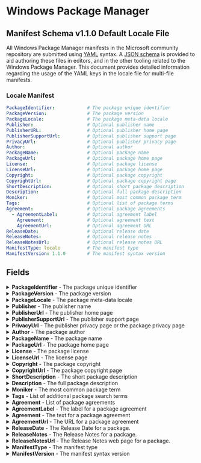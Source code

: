 [JSON schema]:                                      https://github.com/microsoft/winget-cli/blob/master/schemas/JSON/manifests/v1.1.0/manifest.locale.1.1.0.json
[YAML]:                                             https://yaml.org/spec
[semantic version]:                                 https://semver.org
[Available languages for Windows]:                  https://docs.microsoft.com/windows-hardware/manufacture/desktop/available-language-packs-for-windows
[Default Input Profiles Input Locales in Windows]:  https://docs.microsoft.com/windows-hardware/manufacture/desktop/default-input-locales-for-windows-language-packs
[install]:                                          https://docs.microsoft.com/windows/package-manager/winget/install
[list]:                                             https://docs.microsoft.com/windows/package-manager/winget/list
[upgrade]:                                          https://docs.microsoft.com/windows/package-manager/winget/upgrade

# Windows Package Manager
## Manifest Schema v1.1.0 Default Locale File

All Windows Package Manager manifests in the Microsoft community repository are submitted using [YAML] syntax. A [JSON schema] is provided to aid authoring these files in editors, and in the other tooling related to the Windows Package Manager. This document provides detailed information regarding the usage of the YAML keys in the locale file for multi-file manifests.

### Locale Manifest

```YAML
PackageIdentifier:            # The package unique identifier
PackageVersion:               # The package version
PackageLocale:                # The package meta-data locale
Publisher:                    # Optional publisher name
PublisherURL:                 # Optional publisher home page
PublisherSupportUrl:          # Optional publisher support page
PrivacyUrl:                   # Optional publisher privacy page
Author:                       # Optional author
PackageName:                  # Optional package name
PackageUrl:                   # Optional package home page
License:                      # Optional package license
LicenseUrl:                   # Optional package home page
Copyright:                    # Optional package copyright
CopyrightUrl:                 # Optional package copyright page
ShortDescription:             # Optional short package description
Description:                  # Optional full package description
Moniker:                      # Optional most common package term
Tags:                         # Optional list of package terms
Agreement:                    # Optional package agreements
  - AgreementLabel:           # Optional agreement label
    Agreement:                # Optional agreement text
    AgreementUrl:             # Optional agreement URL
ReleaseDate:                  # Optional release date
ReleaseNotes:                 # Optional release notes
ReleaseNotesUrl:              # Optional release notes URL
ManifestType: locale          # The manifest type
ManifestVersion: 1.1.0        # The manifest syntax version
```

## Fields

<details>
 <summary><b>PackageIdentifier</b> - The package unique identifier</summary>

 **Required Field**

 This key is the unique identifier for a given package. This value is generally in the form of `Publisher.Package`. It is case sensitive, and this value must match the folder structure under the partition directory in GitHub.
</details>

<details>
 <summary><b>PackageVersion</b> - The package version</summary>

 **Required Field**

 This key represents the version of the package. It is related to the specific release this manifests targets. In some cases you will see a perfectly formed [semantic version] number, and in other cases you might see something different. These may be date driven, or they might have other characters with some package specific meaning for example.

 The Windows Package Manager client uses this version to determine whether or not an upgrade for a package is available. In some cases, packages may be released with a marketing driven version, and that causes trouble with the `winget upgrade` command.

 The current best practice is to use the value reported in Add / Remove Programs when this version of the package is installed. In some cases, packages do not report a version resulting in an upgrade loop or other unwanted behavior.
</details>

<details>
  <summary><b>PackageLocale</b> - The package meta-data locale</summary>

  **Required Field**

  This key represents the locale for package meta-data. The format is BCP-47. This value identifies the language for meta-data to be displayed to a user when no locale file matching their preferences is available. The Microsoft community package repository validation pipelines also use this value to determine appropriate validation rules for this file.

  **References**

* [Available languages for Windows]
* [Default Input Profiles (Input Locales) in Windows]

  >Note: This field is the key to determining which fields are required for the Microsoft community repository. The default locale specified in the version file must match with this value.
 </details>

<details>
  <summary><b>Publisher</b> - The publisher name</summary>

  **Optional Field**

  This key represents the name of the publisher for a given package. This field is intended to allow the full publisher's or ISV's name to be displayed as they wish.

  >Note: With the 1.0 release of the Windows Package Manager, this name affects how packages from a source are mapped to Apps installed in Windows 10 and Windows 11 via Add / Remove Programs (ARP). The best practice is to ensure this matches the ARP entry for the package when it has been installed. The impact is associated with `winget upgrade` and `winget list`.
 </details>

<details>
  <summary><b>PublisherUrl</b> - The publisher home page</summary>

  **Optional Field**

  This key represents the web site for the publisher or ISV.
 </details>

<details>
  <summary><b>PublisherSupportUrl</b> - The publisher support page</summary>

  **Optional Field**

  This key represents the customer support web site or specific web page provided by the publisher or ISV.
 </details>

<details>
  <summary><b>PrivacyUrl</b> - The publisher privacy page or the package privacy page</summary>

  **Optional Field**

  This key represents the privacy web site or specific web page provided the publisher or ISV. If there is a privacy web site or specific web page for the package, it is preferred over a generic privacy page for the publisher.
 </details>

<details>
  <summary><b>Author</b> - The package author</summary>

  **Optional Field**

  Thie key represents the author of a package. In some cases, the author is an individual who develops and or maintains the package.
 </details>

<details>
  <summary><b>PackageName</b> - The package name</summary>

  **Optional Field**

  This key represents the name of the package. This field is intended to allow the full package name to be displayed as the publisher or ISV wishes.

  >Note: With the 1.0 release of the Windows Package Manager, this name affects how packages from a source are mapped to Apps installed in Windows 10 via Add / Remove Programs (ARP). The best practice is to ensure this matches the ARP entry for the package name when it has been installed. The impact is associated with `winget upgrade` and `winget list`.
 </details>

<details>
  <summary><b>PackageUrl</b> - The package home page</summary>

  **Optional Field**

  This key represents the web site for the package.
 </details>

<details>
  <summary><b>License</b> - The package license</summary>

  **Optional Field**

  This key represents the license governing the use and or distribution for the product. This could be an open source license, or a commercial license. Please note that a copyright is not considered a license. If there is no available information on a product's license, "Proprietary" should be the value in this field.
 </details>

<details>
  <summary><b>LicenseUrl</b> - The license page</summary>

  **Optional Field**

  This key represents the license web site or specific web page provided the publisher or ISV. If there is a license web site or specific web page for the package, it is preferred over a generic license page for the publisher.
  
  If this is a link to the license file for an open source project, it should be specific to the version for the package. Some open source projects change their license over time.
 </details>

<details>
  <summary><b>Copyright</b> - The package copyright</summary>

  **Optional Field**

  This key represents the copyright for the package.
 </details>

<details>
  <summary><b>CopyrightUrl</b> - The package copyright page</summary>

  **Optional Field**

  This key represents the copyright web site or specific web page provided the publisher or ISV. If there is a copyright web site or specific web page for the package, it is preferred over a generic copyright page for the publisher.
  
  If this is a link to the copyright file for an open source project, it should be specific to the version for the package. Some open source projects change their copyright over time.
 </details>

<details>
  <summary><b>ShortDescription</b> - The short package description</summary>

  **Optional Field**

  This key represents the description for a package. It is intended for use in `winget show` to help a user understand what the package is.

  >Note: This should be something descriptive about what the package does, and it should not simply state something like "&lt;package name&gt; installer" or "&lt;package name&gt; setup".
 </details>

<details>
  <summary><b>Description</b> - The full package description</summary>

  **Optional Field**

  This key represents the full or long description for a package. It is *not* currently used in the Windows Package Manager.

  >Note: This was included for future integration with the Microsoft Store source to provide the ability to display the full package description.
 </details>

<details>
  <summary><b>Moniker</b> - The most common package term</summary>

  **Optional Field**

  This key represents the most common term users would search for when installing or upgrading a package. If only one package uses this moniker, then the [install], [list] and [upgrade] command may match with this package. 
  
  >Note:Moniker is the third property evaluated when searching for a matching package.
 </details>
 
<details>
  <summary><b>Tags</b> - List of additional package search terms</summary>

  **Optional Field**

  This key represents other common term users would search for when looking for packages. 

  >Note: The best practice is to present these terms in all lower case with hyphens rather than spaces.
 </details>
 
 <details>
   <summary><b>Agreement</b> - List of package agreements</summary>

   **Optional Field**

   This key holds any agreements a user must accept prior to download and subsequent install or upgrade.

   >Note: In the Windows Package Manager Community Repository, these are only allowed to be submitted by verified developers.
  </details>
  
<details>
  <summary><b>AgreementLabel</b> - The label for a package agreement</summary>
    
  **Optional Field**

  This key represents the label for a package agreement.
</details>

<details>
  <summary><b>Agreement</b> - The text for a package agreement</summary>
    
  **Optional Field**

  This key represents the text or body of a package agreement.
</details>

<details>
  <summary><b>AgreementUrl</b> - The URL for a package agreement</summary>
  
  **Optional Field**

  This key represents the URL for a package agreement.
</details>

<details>
  <summary><b>ReleaseDate</b> - The Release Date for a package.</summary>
  
  **Optional Field**

  This key represents the release date for a package.
</details>

<details>
  <summary><b>ReleaseNotes</b> - The Release Notes for a package.</summary>
  
  **Optional Field**

  This key represents release notes for a package.
</details>

<details>
  <summary><b>ReleaseNotesUrl</b> - The Release Notes web page for a package.</summary>
  
  **Optional Field**

  This key represents release notes web page for a package.
</details>

<details>
 <summary><b>ManifestType</b> - The manifest type</summary>

 **Required Field**

 This key must have the value "locale". The Microsoft community package repository validation pipelines also use this value to determine appropriate validation rules when evaluating this file.
</details>

<details>
 <summary><b>ManifestVersion</b> - The manifest syntax version</summary>

 **Required Field**

 This key must have the value "1.1.0". The Microsoft community package repository validation pipelines also use this value to determine appropriate validation rules when evaluating this file.
</details>
